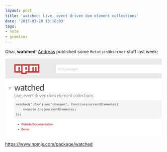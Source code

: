 ```yaml
---
layout: post
title: 'watched: Live, event driven dom element collections'
date: '2015-03-20 13:18:03'
tags:
- note
- gremlins
---
```


Ohai, __watched__! [Andreas](http://blog.decaf.de/author/andreas/) published some `MutationObserver` stuff last week:

![npm screenshot](/content/images/2015/03/Screenshot-2015-03-20-14-11-13.png)

https://www.npmjs.com/package/watched